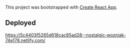 This project was bootstrapped with [Create React App](https://github.com/facebook/create-react-app).

## Deployed

https://5c4403f5265d618cac85ad28--nostalgic-wozniak-74e178.netlify.com/

